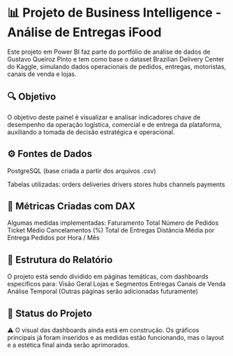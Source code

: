 # 📊 Projeto de Business Intelligence - Análise de Entregas iFood
Este projeto em Power BI faz parte do portfólio de análise de dados de Gustavo Queiroz Pinto e tem como base o dataset Brazilian Delivery Center do Kaggle, simulando dados operacionais de pedidos, entregas, motoristas, canais de venda e lojas.

## 🔍 Objetivo
O objetivo deste painel é visualizar e analisar indicadores chave de desempenho da operação logística, comercial e de entrega da plataforma, auxiliando a tomada de decisão estratégica e operacional.

## ⚙️ Fontes de Dados
PostgreSQL (base criada a partir dos arquivos .csv)

Tabelas utilizadas:
orders
deliveries
drivers
stores
hubs
channels
payments

## 🧠 Métricas Criadas com DAX
Algumas medidas implementadas:
Faturamento Total
Número de Pedidos
Ticket Médio
Cancelamentos (%)
Total de Entregas
Distância Média por Entrega
Pedidos por Hora / Mês

## 📁 Estrutura do Relatório
O projeto está sendo dividido em páginas temáticas, com dashboards específicos para:
Visão Geral
Lojas e Segmentos
Entregas
Canais de Venda
Análise Temporal
(Outras páginas serão adicionadas futuramente)

## 🚧 Status do Projeto
⚠️ O visual das dashboards ainda está em construção.
Os gráficos principais já foram inseridos e as medidas estão funcionando, mas o layout e a estética final ainda serão aprimorados.